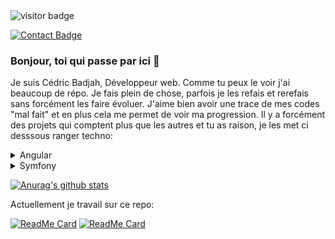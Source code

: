 <img src="https://visitor-badge.glitch.me/badge?page_id=samakunchan" alt="visitor badge"/>

[![Contact Badge](https://img.shields.io/badge/Contactez-moi-green)](https://github.com/samakunchan/samatech/contact)
### Bonjour, toi qui passe par ici 👋
Je suis Cédric Badjah, Développeur web.
Comme tu peux le voir j'ai beaucoup de répo. Je fais plein de chose, parfois je les refais et rerefais sans forcément les faire évoluer. J'aime bien avoir une trace de mes codes "mal fait" et en plus cela me permet de voir ma progression.
Il y a forcément des projets qui comptent plus que les autres et tu as raison, je les met ci desssous ranger techno:
  <details>
    <summary>Angular</summary>
    <br>
    <p>- <a href="https://github.com/samakunchan/velooc">Velooc</a>: Projet étudiant de location refaisa vec Angular</p>
    <p>- <a href="https://github.com/samakunchan/velooc-ngrx">Velooc with NgRx</a>: Même projet avec une monter en compétence avec NgRx</p>
  </details>
  <details>
    <summary>Symfony</summary>
    <p>- <a href="https://github.com/samakunchan/samatech">Samakunchan Technology</a>: Mon site web</p>
    <p>- <a href="https://github.com/samakunchan/surveysamapi">API Survey RESTFUL</a>: Mon premier APi avec Symfony</p>
  </details>

<!--
**samakunchan/samakunchan** is a ✨ _special_ ✨ repository because its `README.md` (this file) appears on your GitHub profile.

Here are some ideas to get you started:

- 🔭 I’m currently working on ...
- 🌱 I’m currently learning ...
- 👯 I’m looking to collaborate on ...
- 🤔 I’m looking for help with ...
- 💬 Ask me about ...
- 📫 How to reach me: ...
- 😄 Pronouns: ...
- ⚡ Fun fact: ...
-->
[![Anurag's github stats](https://github-readme-stats.vercel.app/api?username=samakunchan)](https://github.com/anuraghazra/github-readme-stats)

Actuellement je travail sur ce repo:

  [![ReadMe Card](https://github-readme-stats.vercel.app/api/pin/?username=samakunchan&repo=velooc-ngrx)](https://github.com/anuraghazra/github-readme-stats)
  [![ReadMe Card](https://github-readme-stats.vercel.app/api/pin/?username=samakunchan&repo=velooc)](https://github.com/anuraghazra/github-readme-stats)
